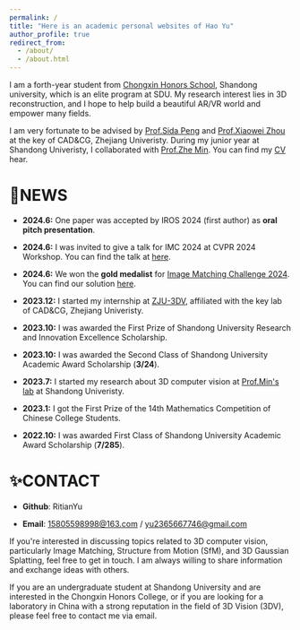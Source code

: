 ```yaml
---
permalink: /
title: "Here is an academic personal websites of Hao Yu"
author_profile: true
redirect_from: 
  - /about/
  - /about.html
---
```


I am a forth-year student from [Chongxin Honors School](https://github.com/CXXT-Projects/CXXT-Projects.github.io), Shandong university, which is an elite program at SDU. My research interest lies in 3D reconstruction, and I hope to help build a beautiful AR/VR world and empower many fields.

I am very fortunate to be advised by [Prof.Sida Peng](https://pengsida.net/) and [Prof.Xiaowei Zhou](https://xzhou.me/) at the key of CAD&CG, Zhejiang Univeristy. During my junior year at Shandong Univeristy, I collaborated with [Prof.Zhe Min](https://faculty.sdu.edu.cn/minzhe/zh_CN/index.htm). You can find my [CV](https://github.com/RitianYu/RitianYu.github.io/blob/master/files/个人简历.pdf) hear.

🎉NEWS
======
- **2024.6:** One paper was accepted by IROS 2024 (first author) as **oral pitch presentation**.

- **2024.6:** I was invited to give a talk for IMC 2024 at CVPR 2024 Workshop. You can find the talk at [here](https://www.youtube.com/watch?v=KG-_i12fU_A&t=14701s).

- **2024.6:** We won the **gold medalist** for [Image Matching Challenge 2024](https://www.kaggle.com/competitions/image-matching-challenge-2024). You can find our solution [here](https://www.kaggle.com/competitions/image-matching-challenge-2024/discussion/511291).

- **2023.12:** I started my internship at [ZJU-3DV](https://xzhou.me/), affiliated with the key lab of CAD&CG, Zhejiang Univeristy.

- **2023.10:** I was awarded the First Prize of Shandong University Research and Innovation Excellence Scholarship.

- **2023.10:** I was awarded the Second Class of Shandong University Academic Award Scholarship (**3/24**).

- **2023.7:** I started my research about 3D computer vision at [Prof.Min's lab](https://faculty.sdu.edu.cn/minzhe/zh_CN/index.htm) at Shandong Univeristy.

- **2023.1:** I got the First Prize of the 14th Mathematics Competition of Chinese College Students.

- **2022.10:** I was awarded First Class of Shandong University Academic Award Scholarship (**7/285**).

✨CONTACT
======
- **Github**: RitianYu

- **Email**: 15805598998@163.com / yu2365667746@gmail.com 

If you're interested in discussing topics related to 3D computer vision, particularly Image Matching, Structure from Motion (SfM), and 3D Gaussian Splatting, feel free to get in touch. I am always willing to share information and exchange ideas with others.

If you are an undergraduate student at Shandong University and are interested in the Chongxin Honors College, or if you are looking for a laboratory in China with a strong reputation in the field of 3D Vision (3DV), please feel free to contact me via email.

